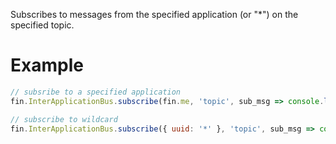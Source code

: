 Subscribes to messages from the specified application (or "*") on the specified topic.
# Example
```js
// subsribe to a specified application
fin.InterApplicationBus.subscribe(fin.me, 'topic', sub_msg => console.log(sub_msg)).then(() => console.log('Subscribed to the specified application')).catch(err => console.log(err));

// subscribe to wildcard
fin.InterApplicationBus.subscribe({ uuid: '*' }, 'topic', sub_msg => console.log(sub_msg)).then(() => console.log('Subscribed to *')).catch(err => console.log(err));
```
